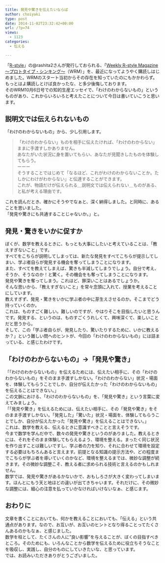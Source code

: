 ```yaml
---
title: 発見や驚きを伝えたいならば
author: choiyaki
type: post
date: 2014-11-02T23:32:42+00:00
url: /?p=74
views:
  - 1123
categories:
  - 伝える

---
```

「[R-style][1]」の@rashita2さんが発行しておられる、「[Weekly R-style Magazine ～プロトタイプ・シンキング～][2]（WRM）」を、最近になってようやく購読しはじめました。WRMのスタート当初からその存在を知っていたのにもかかわらず。もっとはよ購読しとけば良かったな、と多少後悔しております。  
そのWRM10月6日号での知的生産エッセイで、「わけのわからないもの」というものがあり、これからいろいろと考えたことについて今日は書いていこうと思います。

## 説明文では伝えられないもの

「わけのわからないもの」から、少し引用します。

> 「わけのわからない」ものを相手に伝えたければ、「わけのわからない」ままに手渡すしかありません。  
> あなたがいた状況に身を置いてもらい、あなたが見聞きしたものを体験してもらう。  
> ーーー  
> そうすることではじめて「なるほど、これがわけのわからないことか。たしかにわけがわからない」と伝達することができます。  
> これが、物語だけが伝えられる＿説明文では伝えられない＿ものがある、と私が考える理由です。

これを読んだとき、確かにそうやでなぁと、深く納得しました。と同時に、あることを思いました。  
「発見や驚きにも共通することじゃないか。」と。

## 発見・驚きをいかに促すか

ぼくが、数学を教えるときに、もっとも大事にしたいと考えていることは、「教えすぎないこと」です。  
すべてをこちらが説明してしまっては、新たな発見をすべてこちらが提示してしまい、学ぶ者自らが発見する機会を奪ってしまうことになります。  
また、すべてを教えてしまえば、驚きも半減してしまうでしょう。自分で考え、そうか、そうなのか！と驚く。その機会をも奪ってしまうことになります。  
発見や驚きを奪ってしまう。これほど、罪深いことはあるでしょうか。  
そんな思いから、「教えすぎないこと」を常々念頭に入れて、授業を考えることにしています。  
教えすぎず、発見・驚きをいかに学ぶ者の中に芽生えさせるのか。そこまでどう持っていくのか。  
これは、ものすごく難しい。難しいのですが、やはりそこを目指したいと思うんです。発見する、というのは、ものすごくうれしくて、興味深くて、楽しいことだと思うから。  
そして、この「学ぶ者自らが、発見したり、驚いたりするために、いかに教えるか？」という難しい問へのヒントが、今回の「わけのわからないもの」には詰まっている、と感じたわけです。

## 「わけのわからないもの」→「発見や驚き」

「「わけのわからないもの」を伝えるためには、伝えたい相手に、その「わけのわからないもの」をそのまま手渡すしかない。「わけのわからない」状況・場面を、体験してもらうことでしか、自分が伝えたかった「わけのわからないもの」を伝えることはできない。」  
この文脈における、「わけのわからないもの」を、「発見や驚き」という言葉に変えてみましょう。  
「「発見や驚き」を伝えるためには、伝えたい相手に、その「発見や驚き」をそのまま手渡すしかない。「発見した」「驚いた」状況・場面を、体験してもらうことでしか、自分が伝えたかった「発見や驚き」を伝えることはできない。」  
これは、数学を教える、伝えるときに意識すべきことと言えそうです。  
今まで数学を学んだ中で、数々の発見や驚きというのがありました。教えるときには、それをそのまま体験してもらえるよう、環境を整える。まったく同じ状況を作り出すことは難しいですし、学ぶ者の力を知り、それに合わせて環境を設定する必要はもちろんあると言えます。前提となる知識の提示方法や、どの程度までこちらが学ぶ者を導いていくのかなど、環境を整えるまでは、微妙な調整が続きます。その微妙な調整こそ、教える者に求められる技術と言えるのかもしれません。  
数学では、発見や驚きがあるかないかで、おもしろさが大きく変わってしまいます。ほんとにもう天と地ほどの違いが出てきちゃいます。それだけに、その微妙な調整には、細心の注意を払っていかなければいけないなぁ、と感じます。

## おわりに

文章を書くことにおいても、何かを教えることにおいても、「伝える」という共通点があります。なので、お互いが、お互いのヒントとなり得ることってたくさんあるのかもなぁ、と感じました。  
数学を柱として、たくさんの人に&#8221;良い影響&#8221;を与えることが、ぼくの目指すべきところ。そのためにも、いろんなことから数学を伝えるために役立ちそうなことを吸収し、実践し、自分のものにしていきたいな、と思っています。  
では、お読みいただきありがとうございました。

 [1]: http://rashita.net/blog/ "R-style"
 [2]: http://www.mag2.com/m/0001185133.html "Weekly R-style Magazine ～プロトタイプ・シンキング～"